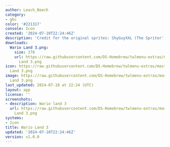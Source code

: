 ```yaml
---
author: Leach_Beech
category:
- gbc
color: '#221317'
console: Icon
created: '2024-07-10T22:24:46Z'
description: 'Credit for the original sprites: ShyGuyXXL (The Spriter''s Resource)'
downloads:
  Wario Land 3.png:
    size: 278
    url: https://raw.githubusercontent.com/DS-Homebrew/twlmenu-extras/master/_nds/TWiLightMenu/icons/Wario
      Land 3.png
icon: https://raw.githubusercontent.com/DS-Homebrew/twlmenu-extras/master/_nds/TWiLightMenu/icons/Wario
  Land 3.png
image: https://raw.githubusercontent.com/DS-Homebrew/twlmenu-extras/master/_nds/TWiLightMenu/icons/Wario
  Land 3.png
last_updated: 2024-07-10 at 22:24 (UTC)
layout: app
license: ''
screenshots:
- description: Wario land 3
  url: https://raw.githubusercontent.com/DS-Homebrew/twlmenu-extras/master/_nds/TWiLightMenu/icons/Wario
    Land 3.png
systems:
- Icon
title: Wario Land 3
updated: '2024-07-10T22:24:46Z'
version: v1.0.0
---
```

